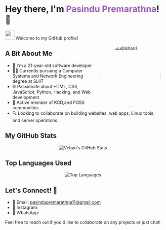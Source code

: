 # Hey there, I'm <span style="color: #9b59b6; font-weight: bold;">Pasindu Premarathna</span>! 👋

<img src="https://raw.githubusercontent.com/MartinHeinz/MartinHeinz/master/wave.gif" width="30px"> Welcome to my GitHub profile!

<img src="https://avatars.githubusercontent.com/u/146967638?s=400&u=bee07b75c9d4cb2992f06693769a315a82726e69&v=4" alt="pasindudilshan1" align="right" width="200" style="border-radius: 50%;">

## A Bit About Me
- 🎂 I'm a 21-year-old software developer
- 👨‍💻 Currently pursuing a Computer Systems and Network Engineering degree at SLIIT
- 🌐 Passionate about HTML, CSS, JavaScript, Python, Hacking, and Web development
- 🤝 Active member of KCD,and FOSS communities
- 🔍 Looking to collaborate on building websites, web apps, Linux tools, and server operations

## My GitHub Stats
<div align="center">
  <img src="https://github-readme-stats.vercel.app/api?username=pasindudilshan1&show_icons=true&theme=tokyonight" alt="Vehan's GitHub Stats" style="animation: fadeIn 1s ease-in-out;" />
</div>

## Top Languages Used
<div align="center">
  <img src="https://github-readme-stats.vercel.app/api/top-langs/?username=pasindudilshan1&layout=pie&theme=tokyonight" alt="Top Languages" style="animation: fadeIn 1s ease-in-out;" />
</div>

## Let's Connect! 🤝
- 📧 Email: pasindupremarathna11@gmail.com
- 📸 Instagram:
- 📱 WhatsApp:

Feel free to reach out if you'd like to collaborate on any projects or just chat!
